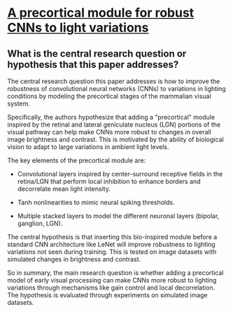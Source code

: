 # [A precortical module for robust CNNs to light variations](https://arxiv.org/abs/2202.07432v2)

## What is the central research question or hypothesis that this paper addresses?

 The central research question this paper addresses is how to improve the robustness of convolutional neural networks (CNNs) to variations in lighting conditions by modeling the precortical stages of the mammalian visual system. 

Specifically, the authors hypothesize that adding a "precortical" module inspired by the retinal and lateral geniculate nucleus (LGN) portions of the visual pathway can help make CNNs more robust to changes in overall image brightness and contrast. This is motivated by the ability of biological vision to adapt to large variations in ambient light levels.

The key elements of the precortical module are:

- Convolutional layers inspired by center-surround receptive fields in the retina/LGN that perform local inhibition to enhance borders and decorrelate mean light intensity. 

- Tanh nonlinearities to mimic neural spiking thresholds.

- Multiple stacked layers to model the different neuronal layers (bipolar, ganglion, LGN).

The central hypothesis is that inserting this bio-inspired module before a standard CNN architecture like LeNet will improve robustness to lighting variations not seen during training. This is tested on image datasets with simulated changes in brightness and contrast.

So in summary, the main research question is whether adding a precortical model of early visual processing can make CNNs more robust to lighting variations through mechanisms like gain control and local decorrelation. The hypothesis is evaluated through experiments on simulated image datasets.
